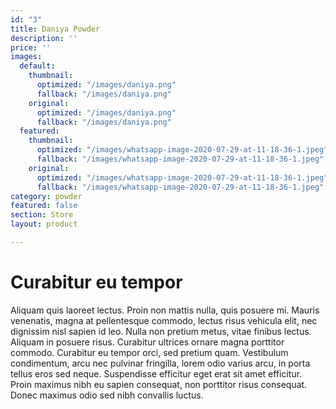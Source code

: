 ```yaml
---
id: "3"
title: Daniya Powder
description: ''
price: ''
images:
  default:
    thumbnail:
      optimized: "/images/daniya.png"
      fallback: "/images/daniya.png"
    original:
      optimized: "/images/daniya.png"
      fallback: "/images/daniya.png"
  featured:
    thumbnail:
      optimized: "/images/whatsapp-image-2020-07-29-at-11-18-36-1.jpeg"
      fallback: "/images/whatsapp-image-2020-07-29-at-11-18-36-1.jpeg"
    original:
      optimized: "/images/whatsapp-image-2020-07-29-at-11-18-36-1.jpeg"
      fallback: "/images/whatsapp-image-2020-07-29-at-11-18-36-1.jpeg"
category: powder
featured: false
section: Store
layout: product

---
```

# Curabitur eu tempor

Aliquam quis laoreet lectus. Proin non mattis nulla, quis posuere mi. Mauris venenatis, magna at pellentesque commodo, lectus risus vehicula elit, nec dignissim nisl sapien id leo. Nulla non pretium metus, vitae finibus lectus. Aliquam in posuere risus. Curabitur ultrices ornare magna porttitor commodo. Curabitur eu tempor orci, sed pretium quam. Vestibulum condimentum, arcu nec pulvinar fringilla, lorem odio varius arcu, in porta tellus eros sed neque. Suspendisse efficitur eget erat sit amet efficitur. Proin maximus nibh eu sapien consequat, non porttitor risus consequat. Donec maximus odio sed nibh convallis luctus.